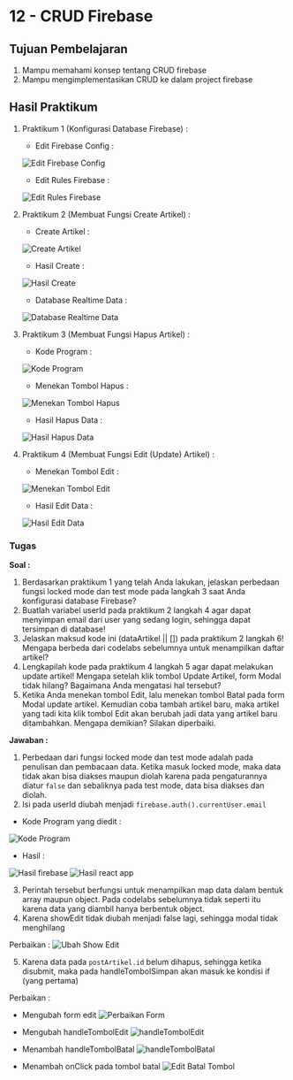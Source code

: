 # 12 - CRUD Firebase

## Tujuan Pembelajaran

1. Mampu memahami konsep tentang CRUD firebase
2. Mampu mengimplementasikan CRUD ke dalam project firebase

## Hasil Praktikum

1. Praktikum 1 (Konfigurasi Database Firebase) :
    - Edit Firebase Config :
        
    ![Edit Firebase Config](img/firebase-config-crud.png)
    
    - Edit Rules Firebase :
        
    ![Edit Rules Firebase](img/edit-rules-firebase-crud.png)

2. Praktikum 2 (Membuat Fungsi Create Artikel) :

    -  Create Artikel :

    ![Create Artikel](img/create-artikel-crud-firebase.png)

    -  Hasil Create :

    ![Hasil Create](img/hasil-create-artikel-crud-firebase.png)

    -  Database Realtime Data :

    ![Database Realtime Data](img/database-realtime-data.png)

3. Praktikum 3 (Membuat Fungsi Hapus Artikel) :

    -  Kode Program :

    ![Kode Program](img/kode-program-handle-hapus.png)

    -  Menekan Tombol Hapus :

    ![Menekan Tombol Hapus](img/press-hapus-button.png)

    -  Hasil Hapus Data :

    ![Hasil Hapus Data](img/hasil-hapus-data.png)    

4. Praktikum 4 (Membuat Fungsi Edit (Update) Artikel) :

    -  Menekan Tombol Edit :

    ![Menekan Tombol Edit](img/press-edit-button.png)

    -  Hasil Edit Data :

    ![Hasil Edit Data](img/edit-data.png)    

### Tugas

**Soal :**

1. Berdasarkan praktikum 1 yang telah Anda lakukan, jelaskan perbedaan fungsi locked mode dan test mode pada langkah 3 saat Anda konfigurasi database Firebase?
2. Buatlah variabel userId pada praktikum 2 langkah 4 agar dapat menyimpan email dari user yang sedang login, sehingga dapat tersimpan di database!
3. Jelaskan maksud kode ini (dataArtikel || []) pada praktikum 2 langkah 6! Mengapa berbeda dari codelabs sebelumnya untuk menampilkan daftar artikel?
4. Lengkapilah kode pada praktikum 4 langkah 5 agar dapat melakukan update artikel! Mengapa setelah klik tombol Update Artikel, form Modal tidak hilang? Bagaimana Anda mengatasi hal tersebut?
5. Ketika Anda menekan tombol Edit, lalu menekan tombol Batal pada form Modal update artikel. Kemudian coba tambah artikel baru, maka artikel yang tadi kita klik tombol Edit akan berubah jadi data yang artikel baru ditambahkan. Mengapa demikian? Silakan diperbaiki.

**Jawaban :**
1. Perbedaan dari fungsi locked mode dan test mode adalah pada penulisan dan pembacaan data. Ketika masuk locked mode, maka data tidak akan bisa diakses maupun diolah karena pada pengaturannya diatur `false` dan sebaliknya pada test mode, data bisa diakses dan diolah.
2. Isi pada userId diubah menjadi `firebase.auth().currentUser.email`
- Kode Program yang diedit :

![Kode Program](img/kode-program-tugas-nomor-2-crud-firebase.png)
- Hasil :

![Hasil firebase](img/jawaban-tugas-nomor-2-crud-firebase.png)
![Hasil react app](img/hasil-tugas-nomor-2-crud-firebase.png)

3. Perintah tersebut berfungsi untuk menampilkan map data dalam bentuk array maupun object. Pada codelabs sebelumnya tidak seperti itu karena data yang diambil hanya berbentuk object.
4. Karena showEdit tidak diubah menjadi false lagi, sehingga modal tidak menghilang

Perbaikan :
![Ubah Show Edit](img/change-show-edit-to-false.png)

5. Karena data pada `postArtikel.id` belum dihapus, sehingga ketika disubmit, maka pada handleTombolSimpan akan masuk ke kondisi if (yang pertama)

Perbaikan :

- Mengubah form edit
![Perbaikan Form](img/perbaikan-form-edit.png)

- Mengubah handleTombolEdit
![handleTombolEdit](img/handle-edit-tombol.png)

- Menambah handleTombolBatal
![handleTombolBatal](img/handle-tombol-batal.png)

- Menambah onClick pada tombol batal
![Edit Batal Tombol](img/edit-batal-tombol.png)

